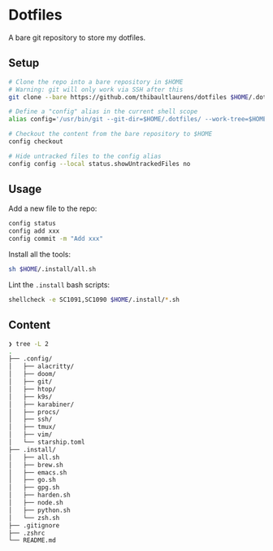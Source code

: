 # Dotfiles

A bare git repository to store my dotfiles.

## Setup

```sh
# Clone the repo into a bare repository in $HOME
# Warning: git will only work via SSH after this
git clone --bare https://github.com/thibaultlaurens/dotfiles $HOME/.dotfiles

# Define a "config" alias in the current shell scope
alias config='/usr/bin/git --git-dir=$HOME/.dotfiles/ --work-tree=$HOME'

# Checkout the content from the bare repository to $HOME
config checkout

# Hide untracked files to the config alias
config config --local status.showUntrackedFiles no
```

## Usage

Add a new file to the repo:

```sh
config status
config add xxx
config commit -m "Add xxx"
```

Install all the tools:

```sh
sh $HOME/.install/all.sh
```

Lint the `.install` bash scripts:

```sh
shellcheck -e SC1091,SC1090 $HOME/.install/*.sh
```

## Content

```sh
❯ tree -L 2
.
├── .config/
│   ├── alacritty/
│   ├── doom/
│   ├── git/
│   ├── htop/
│   ├── k9s/
│   ├── karabiner/
│   ├── procs/
│   ├── ssh/
│   ├── tmux/
│   ├── vim/
│   └── starship.toml
├── .install/
│   ├── all.sh
│   ├── brew.sh
│   ├── emacs.sh
│   ├── go.sh
│   ├── gpg.sh
│   ├── harden.sh
│   ├── node.sh
│   ├── python.sh
│   └── zsh.sh
├── .gitignore
├── .zshrc
└── README.md
```
